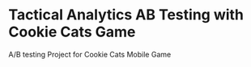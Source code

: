 # Tactical Analytics AB Testing with Cookie Cats Game
A/B testing Project for Cookie Cats Mobile Game
